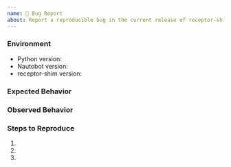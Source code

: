 ```yaml
---
name: 🐛 Bug Report
about: Report a reproducible bug in the current release of receptor-shim
---
```


### Environment
* Python version:  <!-- Example: 3.11.4 -->
* Nautobot version:  <!-- Example: 2.1.0 -->
* receptor-shim version:  <!-- Example: 1.0.0 -->

<!-- What did you expect to happen? -->
### Expected Behavior


<!-- What happened instead? -->
### Observed Behavior

<!--
    Describe in detail the exact steps that someone else can take to reproduce
    this bug using the current release.
-->
### Steps to Reproduce
1.
2.
3.
